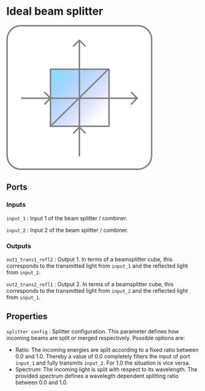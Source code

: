 # Ideal beam splitter

![Beam splitter icon](../images/icons/node_beamsplitter.svg)

## Ports

### Inputs

`input_1`
: Input 1 of the beam splitter / combiner.

`input_2`
: Input 2 of the beam splitter / combiner.

### Outputs

`out1_trans1_refl2`
: Output 1. In terms of a beamsplitter cube, this corresponds to the transmitted light from `input_1` and the reflected light from `input_2`.

`out2_trans2_refl1`
: Output 2. In terms of a beamsplitter cube, this corresponds to the transmitted light from `input_2` and the reflected light from `input_1`.

## Properties

`splitter config`
: Splitter configuration. This parameter defines how incoming beams are split or merged respectively. Possible options are:

- Ratio: The incoming energies are split according to a fixed ratio between 0.0 and 1.0. Thereby a value of 0.0 completely filters the input of port `input_1` and fully transmits `input_2`. For 1.0 the situation is vice versa.
- Spectrum: The incoming light is split with respect to its wavelength. The provided spectrum defines a wavelegth dependent splitting ratio between 0.0 and 1.0.
